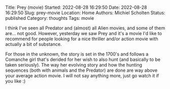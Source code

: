 Title: Prey (movie)
Started: 2022-08-28 16:29:50
Date: 2022-08-28 16:29:50
Slug: prey-movie
Location: Home
Authors: Michiel Scholten
Status: published
Category: thoughts
Tags: movie

I think I've seen all Predator and (almost) all Alien movies, and some of them are... not good. However, yesterday we saw Prey and it's a movie I'd like to recommend for people looking for a nice thriller and/or action movie with actually a bit of substance.

For those in the unknown, the story is set in the 1700's and follows a Comanche girl that's derided for her wish to also hunt (and basically to be taken seriously). The way her evolving story and how the hunting sequences (both with animals and the Predator) are done are way above your average action movie. I will not say anything more, just go watch it if you like :)
